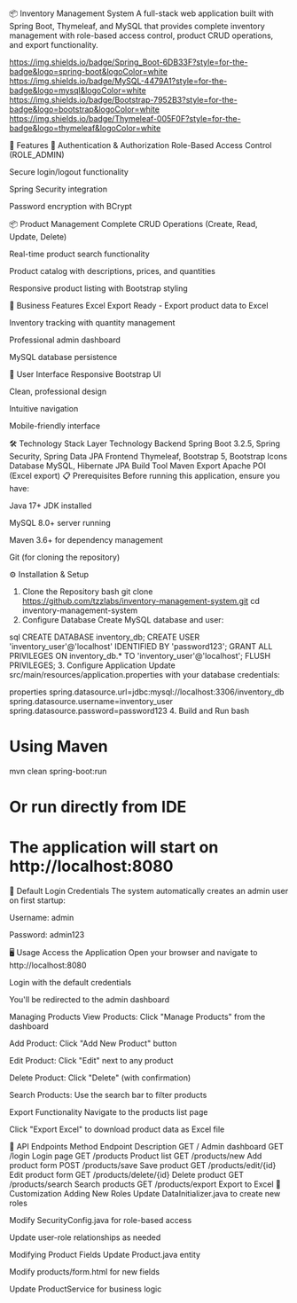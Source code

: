 📦 Inventory Management System
A full-stack web application built with Spring Boot, Thymeleaf, and MySQL that provides complete inventory management with role-based access control, product CRUD operations, and export functionality.

https://img.shields.io/badge/Spring_Boot-6DB33F?style=for-the-badge&logo=spring-boot&logoColor=white
https://img.shields.io/badge/MySQL-4479A1?style=for-the-badge&logo=mysql&logoColor=white
https://img.shields.io/badge/Bootstrap-7952B3?style=for-the-badge&logo=bootstrap&logoColor=white
https://img.shields.io/badge/Thymeleaf-005F0F?style=for-the-badge&logo=thymeleaf&logoColor=white

🚀 Features
🔐 Authentication & Authorization
Role-Based Access Control (ROLE_ADMIN)

Secure login/logout functionality

Spring Security integration

Password encryption with BCrypt

📦 Product Management
Complete CRUD Operations (Create, Read, Update, Delete)

Real-time product search functionality

Product catalog with descriptions, prices, and quantities

Responsive product listing with Bootstrap styling

💼 Business Features
Excel Export Ready - Export product data to Excel

Inventory tracking with quantity management

Professional admin dashboard

MySQL database persistence

🎨 User Interface
Responsive Bootstrap UI

Clean, professional design

Intuitive navigation

Mobile-friendly interface

🛠️ Technology Stack
Layer	Technology
Backend	Spring Boot 3.2.5, Spring Security, Spring Data JPA
Frontend	Thymeleaf, Bootstrap 5, Bootstrap Icons
Database	MySQL, Hibernate JPA
Build Tool	Maven
Export	Apache POI (Excel export)
📋 Prerequisites
Before running this application, ensure you have:

Java 17+ JDK installed

MySQL 8.0+ server running

Maven 3.6+ for dependency management

Git (for cloning the repository)

⚙️ Installation & Setup
1. Clone the Repository
bash
git clone https://github.com/tzzlabs/inventory-management-system.git
cd inventory-management-system
2. Configure Database
Create MySQL database and user:

sql
CREATE DATABASE inventory_db;
CREATE USER 'inventory_user'@'localhost' IDENTIFIED BY 'password123';
GRANT ALL PRIVILEGES ON inventory_db.* TO 'inventory_user'@'localhost';
FLUSH PRIVILEGES;
3. Configure Application
Update src/main/resources/application.properties with your database credentials:

properties
spring.datasource.url=jdbc:mysql://localhost:3306/inventory_db
spring.datasource.username=inventory_user
spring.datasource.password=password123
4. Build and Run
bash
# Using Maven
mvn clean spring-boot:run

# Or run directly from IDE
# The application will start on http://localhost:8080
🔐 Default Login Credentials
The system automatically creates an admin user on first startup:

Username: admin

Password: admin123

🖥️ Usage
Access the Application
Open your browser and navigate to http://localhost:8080

Login with the default credentials

You'll be redirected to the admin dashboard

Managing Products
View Products: Click "Manage Products" from the dashboard

Add Product: Click "Add New Product" button

Edit Product: Click "Edit" next to any product

Delete Product: Click "Delete" (with confirmation)

Search Products: Use the search bar to filter products

Export Functionality
Navigate to the products list page

Click "Export Excel" to download product data as Excel file

🚀 API Endpoints
Method	Endpoint	Description
GET	/	Admin dashboard
GET	/login	Login page
GET	/products	Product list
GET	/products/new	Add product form
POST	/products/save	Save product
GET	/products/edit/{id}	Edit product form
GET	/products/delete/{id}	Delete product
GET	/products/search	Search products
GET	/products/export	Export to Excel
🔧 Customization
Adding New Roles
Update DataInitializer.java to create new roles

Modify SecurityConfig.java for role-based access

Update user-role relationships as needed

Modifying Product Fields
Update Product.java entity

Modify products/form.html for new fields

Update ProductService for business logic
